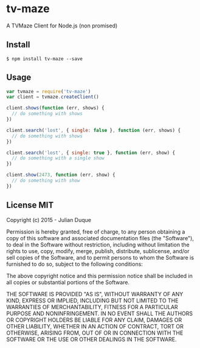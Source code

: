 # tv-maze

A TVMaze Client for Node.js (non promised)

## Install

```
$ npm install tv-maze --save
```

## Usage

``` js
var tvmaze = require('tv-maze')
var client = tvmaze.createClient()

client.shows(function (err, shows) {
  // do something with shows
})

client.search('lost', { single: false }, function (err, shows) {
  // do something with shows
})

client.search('lost', { single: true }, function (err, show) {
  // do something with a single show
})

client.show(2473, function (err, show) {
  // do something with show
})
```

## License MIT

Copyright (c) 2015 - Julian Duque


Permission is hereby granted, free of charge, to any person obtaining a copy
of this software and associated documentation files (the "Software"), to deal
in the Software without restriction, including without limitation the rights
to use, copy, modify, merge, publish, distribute, sublicense, and/or sell
copies of the Software, and to permit persons to whom the Software is
furnished to do so, subject to the following conditions:


The above copyright notice and this permission notice shall be included in
all copies or substantial portions of the Software.


THE SOFTWARE IS PROVIDED "AS IS", WITHOUT WARRANTY OF ANY KIND, EXPRESS OR
IMPLIED, INCLUDING BUT NOT LIMITED TO THE WARRANTIES OF MERCHANTABILITY,
FITNESS FOR A PARTICULAR PURPOSE AND NONINFRINGEMENT.  IN NO EVENT SHALL THE
AUTHORS OR COPYRIGHT HOLDERS BE LIABLE FOR ANY CLAIM, DAMAGES OR OTHER
LIABILITY, WHETHER IN AN ACTION OF CONTRACT, TORT OR OTHERWISE, ARISING FROM,
OUT OF OR IN CONNECTION WITH THE SOFTWARE OR THE USE OR OTHER DEALINGS IN
THE SOFTWARE.
